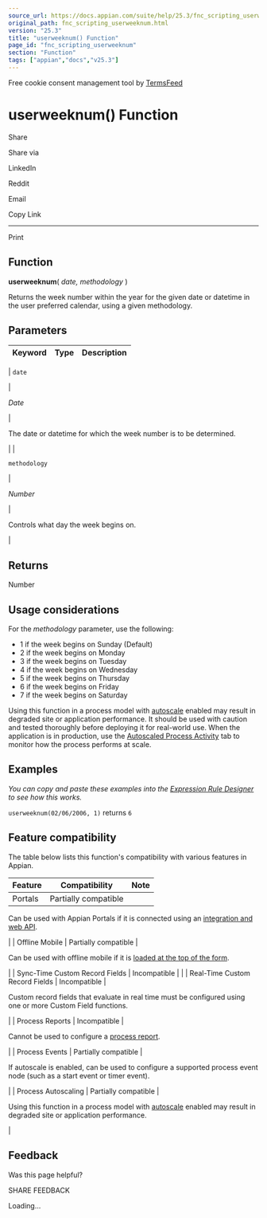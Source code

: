 ```yaml
---
source_url: https://docs.appian.com/suite/help/25.3/fnc_scripting_userweeknum.html
original_path: fnc_scripting_userweeknum.html
version: "25.3"
title: "userweeknum() Function"
page_id: "fnc_scripting_userweeknum"
section: "Function"
tags: ["appian","docs","v25.3"]
---
```



Free cookie consent management tool by [TermsFeed](https://www.termsfeed.com/)

# userweeknum() Function

Share

Share via

LinkedIn

Reddit

Email

Copy Link

* * *

Print

## Function

**userweeknum**( _date, methodology_ )

Returns the week number within the year for the given date or datetime in the user preferred calendar, using a given methodology.

## Parameters

| Keyword | Type | Description |
| --- | --- | --- |
|
`date`

 |

_Date_

 |

The date or datetime for which the week number is to be determined.

 |
|

`methodology`

 |

_Number_

 |

Controls what day the week begins on.

 |

## Returns

Number

## Usage considerations

For the _methodology_ parameter, use the following:

-   1 if the week begins on Sunday (Default)
-   2 if the week begins on Monday
-   3 if the week begins on Tuesday
-   4 if the week begins on Wednesday
-   5 if the week begins on Thursday
-   6 if the week begins on Friday
-   7 if the week begins on Saturday

Using this function in a process model with [autoscale](autoscale-processes.html) enabled may result in degraded site or application performance. It should be used with caution and tested thoroughly before deploying it for real-world use. When the application is in production, use the [Autoscaled Process Activity](monitoring-autoscaled-processes.html) tab to monitor how the process performs at scale.

## Examples

_You can copy and paste these examples into the [Expression Rule Designer](Expression_Rules.html) to see how this works._

`userweeknum(02/06/2006, 1)` returns `6`

## Feature compatibility

The table below lists this function's compatibility with various features in Appian.

| Feature | Compatibility | Note |
| --- | --- | --- |
| Portals | Partially compatible |
Can be used with Appian Portals if it is connected using an [integration and web API](portals-design.html#using-partially-compatible-functions-and-objects-in-a-portal).

 |
| Offline Mobile | Partially compatible |

Can be used with offline mobile if it is [loaded at the top of the form](offline-mobile-design-best-practices.html#working-with-partially-compatible-functions).

 |
| Sync-Time Custom Record Fields | Incompatible |  |
| Real-Time Custom Record Fields | Incompatible |

Custom record fields that evaluate in real time must be configured using one or more Custom Field functions.

 |
| Process Reports | Incompatible |

Cannot be used to configure a [process report](Process_Reports.html).

 |
| Process Events | Partially compatible |

If autoscale is enabled, can be used to configure a supported process event node (such as a start event or timer event).

 |
| Process Autoscaling | Partially compatible |

Using this function in a process model with [autoscale](autoscale-processes.html) enabled may result in degraded site or application performance.

 |

## Feedback

Was this page helpful?

SHARE FEEDBACK

Loading...